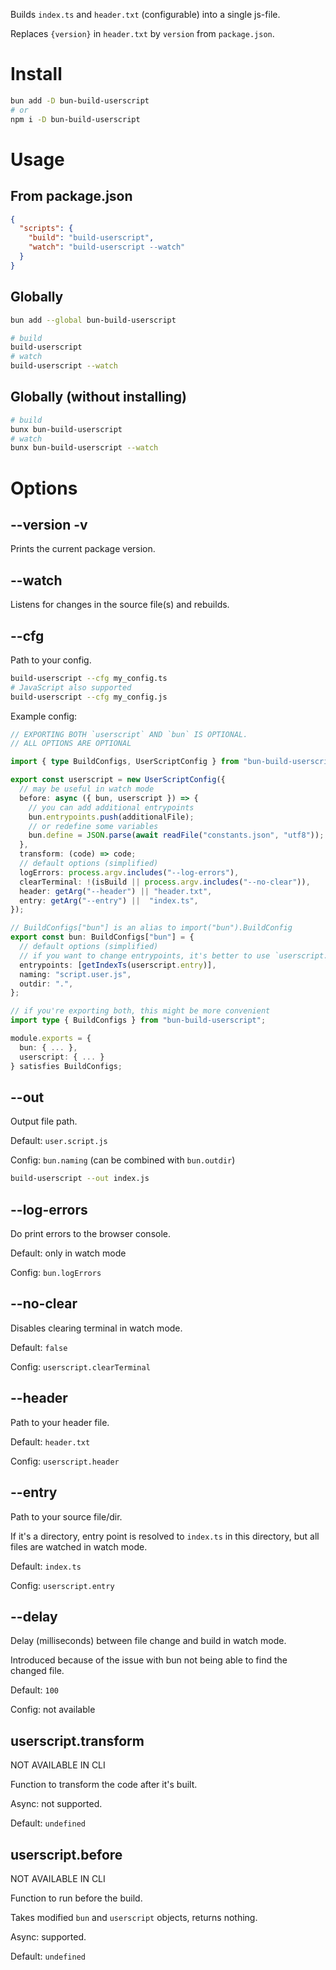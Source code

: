 Builds `index.ts` and `header.txt` (configurable) into a single js-file.

Replaces `{version}` in `header.txt` by `version` from `package.json`.

# Install

```sh
bun add -D bun-build-userscript
# or
npm i -D bun-build-userscript
```

# Usage

## From package.json

```json
{
  "scripts": {
    "build": "build-userscript",
    "watch": "build-userscript --watch"
  }
}
```

## Globally

```sh
bun add --global bun-build-userscript

# build
build-userscript
# watch
build-userscript --watch
```

## Globally (without installing)

```sh
# build
bunx bun-build-userscript
# watch
bunx bun-build-userscript --watch
```

# Options

## --version -v

Prints the current package version.

## --watch

Listens for changes in the source file(s) and rebuilds.

## --cfg

Path to your config.

```bash
build-userscript --cfg my_config.ts
# JavaScript also supported
build-userscript --cfg my_config.js
```

Example config:

```ts
// EXPORTING BOTH `userscript` AND `bun` IS OPTIONAL.
// ALL OPTIONS ARE OPTIONAL

import { type BuildConfigs, UserScriptConfig } from "bun-build-userscript";

export const userscript = new UserScriptConfig({
  // may be useful in watch mode
  before: async ({ bun, userscript }) => {
    // you can add additional entrypoints
    bun.entrypoints.push(additionalFile);
    // or redefine some variables
    bun.define = JSON.parse(await readFile("constants.json", "utf8"));
  },
  transform: (code) => code;
  // default options (simplified)
  logErrors: process.argv.includes("--log-errors"),
  clearTerminal: !(isBuild || process.argv.includes("--no-clear")),
  header: getArg("--header") || "header.txt",
  entry: getArg("--entry") ||  "index.ts",
});

// BuildConfigs["bun"] is an alias to import("bun").BuildConfig
export const bun: BuildConfigs["bun"] = {
  // default options (simplified)
  // if you want to change entrypoints, it's better to use `userscript.before` instead
  entrypoints: [getIndexTs(userscript.entry)],
  naming: "script.user.js",
  outdir: ".",
};

// if you're exporting both, this might be more convenient
import type { BuildConfigs } from "bun-build-userscript";

module.exports = {
  bun: { ... },
  userscript: { ... }
} satisfies BuildConfigs;

```

## --out

Output file path.

Default: `user.script.js`

Config: `bun.naming` (can be combined with `bun.outdir`)

```bash
build-userscript --out index.js
```

## --log-errors

Do print errors to the browser console.

Default: only in watch mode

Config: `bun.logErrors`

## --no-clear

Disables clearing terminal in watch mode.

Default: `false`

Config: `userscript.clearTerminal`

## --header

Path to your header file.

Default: `header.txt`

Config: `userscript.header`

## --entry

Path to your source file/dir.

If it's a directory, entry point is resolved to `index.ts`
in this directory, but all files are watched in watch mode.

Default: `index.ts`

Config: `userscript.entry`

## --delay

Delay (milliseconds) between file change and build in watch mode.

Introduced because of the issue with bun not being able to find the changed file.

Default: `100`

Config: not available

## userscript.transform

NOT AVAILABLE IN CLI

Function to transform the code after it's built.

Async: not supported.

Default: `undefined`

## userscript.before

NOT AVAILABLE IN CLI

Function to run before the build.

Takes modified `bun` and `userscript` objects, returns nothing.

Async: supported.

Default: `undefined`
